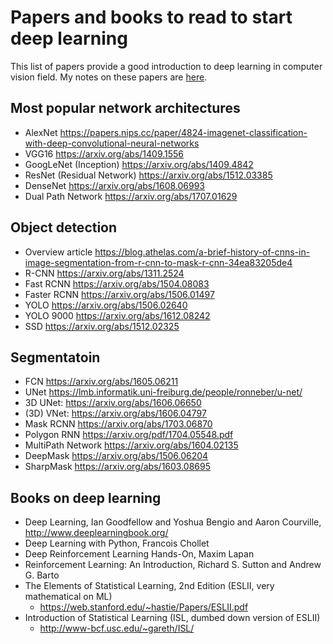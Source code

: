 # Papers and books to read to start deep learning
This list of papers provide a good introduction to deep learning in computer vision field. My notes on these papers are [here](first_cnn_papers.md).

## Most popular network architectures
- AlexNet https://papers.nips.cc/paper/4824-imagenet-classification-with-deep-convolutional-neural-networks
- VGG16 https://arxiv.org/abs/1409.1556
- GoogLeNet (Inception) https://arxiv.org/abs/1409.4842
- ResNet (Residual Network) https://arxiv.org/abs/1512.03385
- DenseNet https://arxiv.org/abs/1608.06993
- Dual Path Network https://arxiv.org/abs/1707.01629

## Object detection
- Overview article https://blog.athelas.com/a-brief-history-of-cnns-in-image-segmentation-from-r-cnn-to-mask-r-cnn-34ea83205de4
- R-CNN https://arxiv.org/abs/1311.2524
- Fast RCNN  https://arxiv.org/abs/1504.08083
- Faster RCNN https://arxiv.org/abs/1506.01497
- YOLO https://arxiv.org/abs/1506.02640
- YOLO 9000 https://arxiv.org/abs/1612.08242 
- SSD https://arxiv.org/abs/1512.02325

## Segmentatoin
- FCN  https://arxiv.org/abs/1605.06211
- UNet https://lmb.informatik.uni-freiburg.de/people/ronneber/u-net/
- 3D UNet: https://arxiv.org/abs/1606.06650
- (3D) VNet: https://arxiv.org/abs/1606.04797
- Mask RCNN https://arxiv.org/abs/1703.06870
- Polygon RNN https://arxiv.org/pdf/1704.05548.pdf
- MultiPath Network https://arxiv.org/abs/1604.02135
- DeepMask https://arxiv.org/abs/1506.06204 
- SharpMask https://arxiv.org/abs/1603.08695 

## Books on deep learning
- Deep Learning, Ian Goodfellow and Yoshua Bengio and Aaron Courville, http://www.deeplearningbook.org/
- Deep Learning with Python, Francois Chollet
- Deep Reinforcement Learning Hands-On, Maxim Lapan
- Reinforcement Learning: An Introduction, Richard S. Sutton and Andrew G. Barto
- The Elements of Statistical Learning, 2nd Edition (ESLII, very mathematical on ML)
	- https://web.stanford.edu/~hastie/Papers/ESLII.pdf
- Introduction of Statistical Learning (ISL, dumbed down version of ESLII)
	- http://www-bcf.usc.edu/~gareth/ISL/
